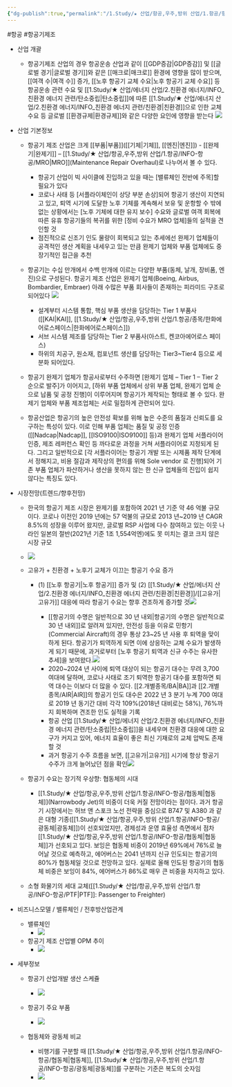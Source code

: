 ```yaml
---
{"dg-publish":true,"permalink":"/1.Study/★ 산업/항공,우주,방위 산업/1.항공/항공기 제조/","created":"2024-11-20T21:02:29.465+09:00","updated":"2025-06-26T17:14:18.096+09:00"}
---
```


#항공 #항공기제조


- 산업 개괄
	- 항공기제조 산업의 경우 항공운송 산업과 같이 [[GDP증감\|GDP증감]] 및 [[글로벌 경기\|글로벌 경기]]와 같은 [[매크로\|매크로]] 환경에 영향을 많이 받으며, [[여객 수\|여객 수]] 증가, [[노후 항공기 교체 수요\|노후 항공기 교체 수요]] 등 항공운송 관련 수요 및 [[1.Study/★ 산업/에너지 산업/2.친환경 에너지/INFO_친환경 에너지 관련/탄소중립\|탄소중립]]에 따른 [[1.Study/★ 산업/에너지 산업/2.친환경 에너지/INFO_친환경 에너지 관련/친환경\|친환경]]으로 인한 교체 수요 등 글로벌 [[환경규제\|환경규제]]와 같은 다양한 요인에 영향을 받는다  ![](https://i.imgur.com/ahnAF1o.png)




- 산업 기본정보
	- 항공기 제조 산업은 크게 [[부품\|부품]]([[기체\|기체]], [[엔진\|엔진]]) - [[완제기\|완제기]] – [[1.Study/★ 산업/항공,우주,방위 산업/1.항공/INFO-항공/MRO\|MRO]](Maintenance Repair Overhaul)로 나누어서 볼 수 있다. 
		- 항공기 산업이 빅 사이클에 진입하고 있을 때는 [밸류체인 전반에 주목]할 필요가 있다 
		- 코로나 사태 등 [서플라이체인이 상당 부분 손상]되어 항공기 생산이 지연되고 있고, 퇴역 시기에 도달한 노후 기체를 계속해서 보유 및 운항할 수 밖에 없는 상황에서는 [노후 기체에 대한 유지 보수] 수요와 글로벌 여객 회복에 따른 유휴 항공기들의 복귀를 위한 [정비 수요가 MRO 업체]들의 실적을 견인할 것
		-  점진적으로 신조기 인도 물량이 회복되고 있는 추세에선 완제기 업체들이 공격적인 생산 계획을 내세우고 있는 만큼 완제기 업체와 부품 업체에도 중장기적인 접근을 추천
	- 항공기는 수십 만개에서 수백 만개에 이르는 다양한 부품(동체, 날개, 장비품, 엔진)으로 구성된다. 항공기 제조 산업은 완제기 업체(Boeing, Airbus, Bombardier, Embraer) 아래 수많은 부품 회사들이 존재하는 피라미드 구조로 되어있다 ![](https://i.imgur.com/6cgGeVE.png)

		- 설계부터 시스템 통합, 핵심 부품 생산을 담당하는 Tier 1 부품사 ([[KAI\|KAI]], [[1.Study/★ 산업/항공,우주,방위 산업/1.항공/종목/한화에어로스페이스\|한화에어로스페이스]])
		- 서브 시스템 제조를 담당하는 Tier 2 부품사(아스트, 켄코아에어로스 페이스)
		- 하위의 치공구, 원소재, 컴포넌트 생산를 담당하는 Tier3~Tier4 등으로 세분화 되어있다.
	- 항공기 완제기 업체가 항공사로부터 수주하면 [완제기 업체 – Tier 1 – Tier 2 순으로 발주]가 이어지고, [하위 부품 업체에서 상위 부품 업체, 완제기 업체 순으로 납품 및 공정 진행]이 이루어지며 항공기가 제작되는 형태로 볼 수 있다. 완제기 업체와 부품 제조업체는 서로 밀접하게 관련되어 있다.
	- 항공산업은 항공기의 높은 안전성 확보를 위해 높은 수준의 품질과 신뢰도를 요구하는 특성이 있다. 이로 인해 부품 업체는 품질 및 공정 인증([[Nadcap\|Nadcap]], [[ISO9100\|ISO9100]] 등)과 완제기 업체 서플라이어 인증, 제조 레퍼런스 확인 등 까다로운 과정을 거쳐 서플라이어로 지정되게 된다. 그리고 일반적으로 [각 서플라이어는 항공기 개발 또는 시제품 제작 단계에서 정해지고, 비용 절감과 제작상의 편의를 위해 Sole vendor 로 진행]되어 기존 부품 업체가 파산하거나 생산을 못하지 않는 한 신규 업체들의 진입이 쉽지 않다는 특징도 있다. 


- 시장전망(트렌드/향후전망)
	- 한국의 항공기 제조 시장은 완제기를 포함하여 2021 년 기준 약 46 억불 규모이다. 코로나 이전인 2019 년에는 57 억불의 규모로 2013 년~2019 년 CAGR 8.5%의 성장을 이루어 왔지만, 글로벌 RSP 사업에 다수 참여하고 있는 이웃 나라인 일본의 절반(2021년 기준 1조 1,554억엔)에도 못 미치는 결코 크지 않은 시장 규모
	- ![](https://i.imgur.com/bxpEQfy.png)
	- 고유가 + 친환경 + 노후기 교체가 이끄는 항공기 수요 증가
		-  (1) [[노후 항공기\|노후 항공기]] 증가 및 (2) [[1.Study/★ 산업/에너지 산업/2.친환경 에너지/INFO_친환경 에너지 관련/친환경\|친환경]]/[[고유가\|고유가]] 대응에 따라 항공기 수요는 향후 견조하게 증가할 것![](https://i.imgur.com/44Xy1Zs.png)

			- [[항공기의 수명은 일반적으로 30 년 내외\|항공기의 수명은 일반적으로 30 년 내외]]로 알려져 있지만, 안전성 등을 이유로 민항기(Commercial Aircraft)의 경우 통상 23~25 년 사용 후 퇴역을 맞이하게 된다. 항공기가 퇴역하게 되면 이에 상응하는 교체 수요가 발생하게 되기 때문에, 과거로부터 [노후 항공기 퇴역과 신규 수주는 유사한 추세]을 보여왔다.![](https://i.imgur.com/oqy1Dvu.png)
			- 2020~2024 년 사이에 퇴역 대상이 되는 항공기 대수는 무려 3,700 여대에 달하며, 코로나 사태로 조기 퇴역한 항공기 대수를 포함하면 퇴역 대수는 이보다 더 많을 수 있다. [[2.개별종목/BA\|BA]]과 [[2.개별종목/AIR\|AIR]]의 항공기 인도 대수은 2022 년 3 분기 누계 700 여대로 2019 년 동기간 대비 각각 109%(2018년 대비로는 58%), 76%까지 회복하며 견조한 인도 실적을 기록
			- 항공 산업 [[1.Study/★ 산업/에너지 산업/2.친환경 에너지/INFO_친환경 에너지 관련/탄소중립\|탄소중립]]을 내세우며 친환경 대응에 대한 요구가 커지고 있어, 에너지 효율이 좋은 최신 기재로의 교체 압박도 존재할 것
			- 과거 항공기 수주 흐름을 보면, [[고유가\|고유가]] 시기에 항상 항공기 수주가 크게 늘어났던 점을 확인![](https://i.imgur.com/DiRlIyz.png)
	
	- 항공기 수요는 장기적 우상향: 협동체의 시대
		- [[1.Study/★ 산업/항공,우주,방위 산업/1.항공/INFO-항공/협동체\|협동체]](Narrowbody Jet)의 비중이 더욱 커질 전망이라는 점이다. 과거 항공기 시장에서는 허브 앤 스포크 노선 전략을 중심으로 B747 및 A380 과 같은 대형 기종([[1.Study/★ 산업/항공,우주,방위 산업/1.항공/INFO-항공/광동체\|광동체]])이 선호되었지만, 경제성과 운영 효율성 측면에서 점차 [[1.Study/★ 산업/항공,우주,방위 산업/1.항공/INFO-항공/협동체\|협동체]]가 선호되고 있다. 보잉은 협동체 비중이 2019년 69%에서 76%로 늘어날 것으로 예측하고, 에어버스는 2041 년까지 신규 인도되는 항공기의 80%가 협동체일 것으로 전망하고 있다. 실제로 올해 인도된 항공기의 협동체 비중은 보잉이 84%, 에어버스가 86%로 매우 큰 비중을 차지하고 있다.
	- 소형 화물기의 세대 교체([[1.Study/★ 산업/항공,우주,방위 산업/1.항공/INFO-항공/PTF\|PTF]]: Passenger to Freighter)




- 비즈니스모델 / 밸류체인 / 전후방산업관계
	- 밸류체인
		- ![](https://i.imgur.com/ZuPUlhi.png)
	- 항공기 제조 산업별 OPM 추이
		- ![](https://i.imgur.com/jfhcpdU.png)




- 세부정보
	- 항공기 산업개발 생산 스케쥴
		- ![](https://i.imgur.com/6hWgH2M.png)

	- 항공기 주요 부품
		- ![](https://i.imgur.com/FL1M9YE.png)

	- 협동체와 광동체 비교
		- 비행기를 구분할 때  [[1.Study/★ 산업/항공,우주,방위 산업/1.항공/INFO-항공/협동체\|협동체]], [[1.Study/★ 산업/항공,우주,방위 산업/1.항공/INFO-항공/광동체\|광동체]]를 구분하는 기준은 복도의 숫자임
		- ![](https://i.imgur.com/qCHRkNl.png)

